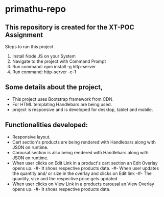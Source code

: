 # primathu-repo

## This repository is created for the XT-POC Assignment
 Steps to run this project
 1. Install Node JS on your System
 2. Navigate to the project with Command Prompt
 3. Run command: npm install -g http-server
 4. Run command: http-server -c-1
 
 ## Some details about the project,
 - This project uses Bootstrap framework from CDN.
 - For HTML templating Handlebars are being used.
 - project is responsive and is developed for desktop, tablet and mobile.
 
 ## Functionalities developed:
 - Responsive layout.
 - Cart section's products are being rendered with Handlebars along with JSON on runtime.
 - Carousal section is also being rendered with Handlebars along with JSON on runtime.
 - When user clicks on Edit Link in a product's cart section an Edit Overlay opens up.
   -#- It shoes respective products data.
   -#- When user updates the quantity and/ or size in the overlay and clicks on Edit link
   -#- The quantity, size and the respective price gets updated
  - When user clicks on View Link in a products carousal an View Overlay opens up.
    -#- It shoes respective products data.
  
 
